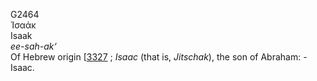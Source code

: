 G2464  
Ἰσαάκ  
Isaak  
*ee-sah-ak‘*  
Of Hebrew origin \[[3327](h3327) ; *Isaac* (that is, *Jitschak*), the
son of Abraham: - Isaac.  
